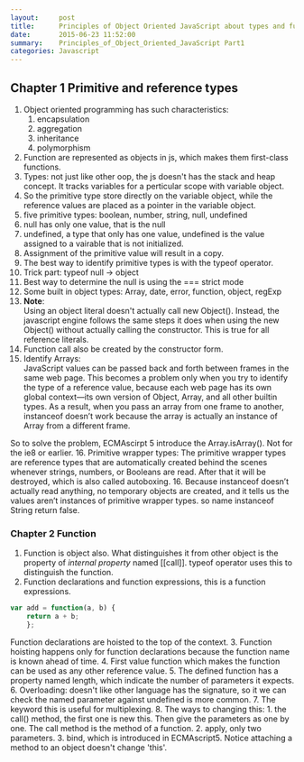 ```yaml
---
layout:     post
title:      Principles of Object Oriented JavaScript about types and functions
date:       2015-06-23 11:52:00
summary:    Principles_of_Object_Oriented_JavaScript Part1
categories: Javascript
---
```


## Chapter 1 Primitive and reference types
1. Object oriented programming has such characteristics:
    1. encapsulation
    2. aggregation
    3. inheritance
    4. polymorphism
2. Function are represented as objects in js, which makes them first-class functions.
3. Types: not just like other oop, the js doesn't has the stack and heap concept. It tracks variables for a perticular scope with variable object.
4. So the primitive type store directly on the variable object, while the reference values are placed as a pointer in the variable object.
5. five primitive types: boolean, number, string, null, undefined
6. null has only one value, that is the null
7. undefined, a type that only has one value, undefined is the value assigned to a vairable that is not initialized.
8. Assignment of the primitive value will result in a copy.
9. The best way to identify primitive types is with the typeof operator.
10. Trick part: typeof null -> object
11. Best way to determine the null is using the === strict mode
12. Some built in object types: Array, date, error, function, object, regExp
13. **Note**:  
Using an object literal doesn't actually call new Object(). Instead, the javascript engine follows the same steps it does when using the new Object() without actually calling the constructor. This is true for all reference literals.
14. Function call also be created by the constructor form.
15. Identify Arrays:  
JavaScript values can be passed back and forth between frames in the same web page. This becomes a problem only when you try to identify the type of a reference value, because each web page has its own global context—its own version of Object, Array, and all other builtin types. As a result, when you pass an array from one frame to another, instanceof doesn’t work because the array is actually an instance of Array from a different frame.

So to solve the problem, ECMAscirpt 5 introduce the Array.isArray(). Not for the ie8 or earlier.
16. Primitive wrapper types: The primitive wrapper types are reference types that are automatically created behind the scenes whenever strings, numbers,
or Booleans are read. After that it will be destroyed, which is also called autoboxing.
16. Because instanceof doesn’t actually read anything, no temporary objects are created, and it tells us the values aren’t instances of primitive wrapper types. so name instanceof String return false.

### Chapter 2 Function
1. Function is object also. What distinguishes it from other object is the property of *internal property* named [[call]]. typeof operator uses this to distinguish the function. 
2. Function declarations and function expressions, this is a function expressions.

```js
var add = function(a, b) {
    return a + b;
    };
```
Function declarations are hoisted to the top of the context.
3. Function hoisting happens only for function declarations because the function name is known ahead of time.
4. First value function which makes the function can be used as any other reference value.
5. The defined function has a property named length, which indicate the number of parameters it expects.
6. Overloading: doesn't like other language has the signature, so it we can check the named parameter against undefined is more common.
7. The keyword this is useful for multiplexing.
8. The ways to changing this: 
    1. the call() method, the first one is new this. Then give the parameters as one by one. The call method is the method of a function.
    2. apply, only two parameters.
    3. bind, which is introduced in ECMAscript5. Notice attaching a method to an object doesn't change 'this'.